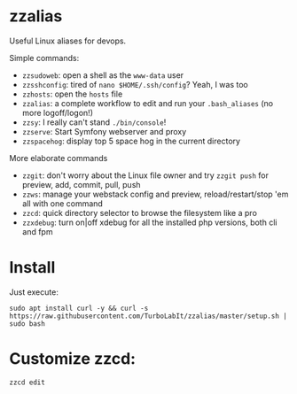 # zzalias
Useful Linux aliases for devops.


Simple commands:

* `zzsudoweb`: open a shell as the `www-data` user
* `zzsshconfig`: tired of `nano $HOME/.ssh/config`? Yeah, I was too
* `zzhosts`: open the `hosts` file
* `zzalias`: a complete workflow to edit and run your `.bash_aliases` (no more logoff/logon!)
* `zzsy`: I really can't stand `./bin/console`!
* `zzserve`: Start Symfony webserver and proxy
* `zzspacehog`: display top 5 space hog in the current directory


More elaborate commands

* `zzgit`: don't worry about the Linux file owner and try `zzgit push` for preview, add, commit, pull, push
* `zzws`: manage your webstack config and preview, reload/restart/stop 'em all with one command
* `zzcd`: quick directory selector to browse the filesystem like a pro
* `zzxdebug`: turn on|off xdebug for all the installed php versions, both cli and fpm


# Install
Just execute:

```
sudo apt install curl -y && curl -s https://raw.githubusercontent.com/TurboLabIt/zzalias/master/setup.sh | sudo bash
```


# Customize zzcd:

````
zzcd edit

````
